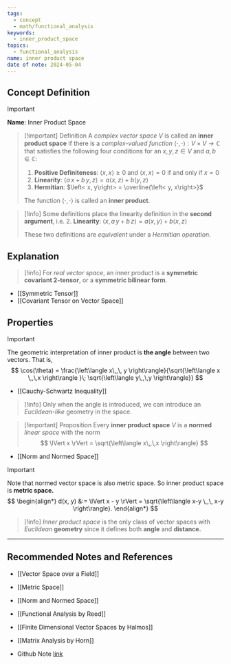 ```yaml
---
tags:
  - concept
  - math/functional_analysis
keywords:
  - inner_product_space
topics:
  - functional_analysis
name: inner product space
date of note: 2024-05-04
---
```


## Concept Definition

>[!important]
>**Name**:  Inner Product Space


>[!important] Definition
>A *complex vector space* $V$ is called an **inner product space** if there is a *complex-valued function* $\left< \cdot, \cdot \right>: V \times V \rightarrow \mathbb{C}$ that satisfies the following four conditions for an $x, y, z \in V$ and $a,b \in \mathbb{C}$:
> 1. **Positive Definiteness**: $\left< x, x\right> \ge 0$ and $\left< x, x \right> = 0$ if and only if $x = 0$
> 2. **Linearity**:  $\left< a\,x + b\,y, z\right> = a\left< x, z\right> + b\left< y, z\right>$ 
> 3. **Hermitian**:  $\left< x, y\right> = \overline{\left< y, x\right>}$
> 
> The function  $\left< \cdot, \cdot \right>$  is called an **inner product**.

>[!info]
>Some definitions place the linearity definition in the **second argument**, i.e.
>2. **Linearity**:  $\left< x,  a\,y + b\,z\right> = a\left< x, y\right> + b\left< x, z\right>$
>
>These two definitions are *equivalent* under a *Hermitian operation.*   



## Explanation

>[!info]
>For *real vector space*, an inner product is a **symmetric covariant $2$-tensor**, or a **symmetric bilinear form**.

- [[Symmetric Tensor]]
- [[Covariant Tensor on Vector Space]]



## Properties

>[!important]
>The geometric interpretation of inner product is **the angle** between two vectors. That is, 
>$$
>\cos(\theta) = \frac{\left\langle x\,,\, y \right\rangle}{\sqrt{\left\langle x \,,\,x \right\rangle }\; \sqrt{\left\langle y\,,\,y \right\rangle}}
>$$

- [[Cauchy-Schwartz Inequality]]

>[!info]
>Only when the angle is introduced, we can introduce an *Euclidean-like* geometry in the space. 



>[!important] Proposition
>Every **inner product space** $V$ is a **normed** *linear space* with the norm 
>$$
>\lVert x \rVert  = \sqrt{\left\langle  x\,,\,x    \right\rangle}
>$$

- [[Norm and Normed Space]]

>[!important]
>Note that normed vector space is also metric space. So inner product space is **metric space.**
>$$
>\begin{align*}
> d(x, y) &:= \lVert x - y \rVert = \sqrt{\left\langle x-y \,,\, x-y \right\rangle}.
> \end{align*}
>$$ 


>[!info]
>*Inner product space* is the only class of vector spaces with *Euclidean* **geometry** since it defines both **angle** and **distance.**




-----------
##  Recommended Notes and References

- [[Vector Space over a Field]]
- [[Metric Space]]
- [[Norm and Normed Space]]


- [[Functional Analysis by Reed]]
- [[Finite Dimensional Vector Spaces by Halmos]]
- [[Matrix Analysis by Horn]]
- Github Note [link](https://github.com/TianpeiLuke/SelfStudyNotes/tree/master/self-study/probability_and_measure_theory)
